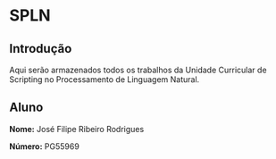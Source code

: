 # SPLN

## Introdução

Aqui serão armazenados todos os trabalhos da Unidade Curricular de Scripting no Processamento de Linguagem Natural.

## Aluno

__Nome:__ José Filipe Ribeiro Rodrigues 

__Número:__ PG55969


